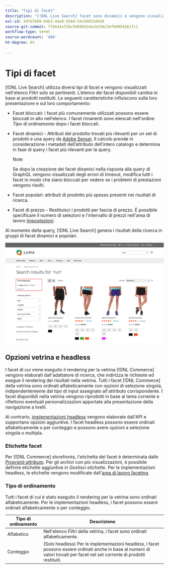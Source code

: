 ```yaml
---
title: "Tipi di facet"
description: "[!DNL Live Search] facet sono dinamici e vengono visualizzati nell'elenco Filtri quando necessario."
exl-id: 49fb7609-64b3-4ae8-928d-54c99032d919
source-git-commit: ffbb41ef2bc940982b4acb33623ef689542617c1
workflow-type: tm+mt
source-wordcount: '404'
ht-degree: 0%

---
```


# Tipi di facet

[!DNL Live Search] utilizza diversi tipi di facet e vengono visualizzati nell&#39;elenco *Filtri* solo se pertinenti. L’elenco dei facet disponibili cambia in base ai prodotti restituiti. Le seguenti caratteristiche influiscono sulla loro presentazione e sul loro comportamento:

* Facet bloccati: i facet più comunemente utilizzati possono essere bloccati in alto nell’elenco. I facet rimanenti sono elencati nell&#39;ordine *Tipo di ordinamento* dopo i facet bloccati.
* Facet dinamici - Attributi del prodotto trovati più rilevanti per un set di prodotti e una query da [Adobe Sensei](https://www.adobe.com/sensei.html). Il calcolo prende in considerazione i metadati dell’attributo dell’intero catalogo e determina in fase di query i facet più rilevanti per la query.

  >[!NOTE]
  >
  >Se dopo la creazione dei facet dinamici nella risposta alla query di GraphQL vengono visualizzati degli errori di timeout, modifica tutti i facet in modo che siano bloccati per vedere se i problemi di prestazioni vengono risolti.

* Facet popolari: attributi di prodotto più spesso presenti nei risultati di ricerca.
* Facet di prezzo - Restituisci i prodotti per fascia di prezzo. È possibile specificare il numero di selezioni e l&#39;intervallo di prezzi nell&#39;area di lavoro [*Impostazioni*](settings.md).

Al momento della query, [!DNL Live Search] genera i risultati della ricerca in gruppi di facet dinamici e popolari.

![Facet - Prezzo](assets/storefront-search-results-run-price.png)

## Opzioni vetrina e headless

I facet di cui viene eseguito il rendering per la vetrina [!DNL Commerce] vengono elaborati dall&#39;adattatore di ricerca, che indirizza le richieste ed esegue il rendering dei risultati nella vetrina. Tutti i facet [!DNL Commerce] della vetrina sono ordinati alfabeticamente con opzioni di selezione singola, indipendentemente dal tipo di input assegnato all&#39;attributo corrispondente. I facet disponibili nella vetrina vengono riprodotti in base al tema corrente e riflettono eventuali personalizzazioni apportate alla presentazione della navigazione a livelli.

Al contrario, [implementazioni headless](https://developer.adobe.com/commerce/php/architecture/technical-vision/web-api/) vengono elaborate dall&#39;API e supportano opzioni aggiuntive. I facet headless possono essere ordinati alfabeticamente o per conteggio e possono avere opzioni a selezione singola o multipla.

### Etichette facet

Per [!DNL Commerce] storefronts, l&#39;etichetta del facet è determinata dalle [*Proprietà attributo*](https://experienceleague.adobe.com/docs/commerce-admin/catalog/product-attributes/create/attribute-product-create.html). Per gli archivi con più visualizzazioni, è possibile definire etichette aggiuntive in *Gestisci etichette*. Per le implementazioni headless, le etichette vengono modificate dall&#39;[area di lavoro faceting](faceting-workspace.md).

### Tipo di ordinamento

Tutti i facet di cui è stato eseguito il rendering per la vetrina sono ordinati alfabeticamente. Per le implementazioni headless, i facet possono essere ordinati alfabeticamente o per conteggio.

| Tipo di ordinamento | Descrizione |
|--- |--- |
| Alfabetico | Nell&#39;elenco *Filtri* della vetrina, i facet sono ordinati alfabeticamente. |
| Conteggio | (Solo headless) Per le implementazioni headless, i facet possono essere ordinati anche in base al numero di valori trovati per facet nel set corrente di prodotti restituiti. |
